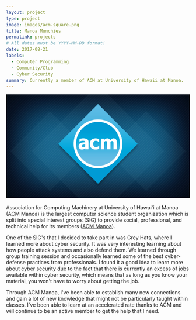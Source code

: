 ```yaml
---
layout: project
type: project
image: images/acm-square.png
title: Manoa Munchies
permalink: projects
# All dates must be YYYY-MM-DD format!
date: 2017-08-21
labels:
  - Computer Programming
  - Community/Club
  - Cyber Security
summary: Currently a member of ACM at University of Hawaii at Manoa.
---
```


<img class="ui huge middle image" src="../images/acm.png">

Association for Computing Machinery at University of Hawai'i at Manoa (ACM Manoa) is the largest computer science student organization which is split into special interest groups (SIG) to provide social, professional, and technical help for its members (<a href="http://acmanoa.github.io">ACM Manoa</a>). 

One of the SIG's that I decided to take part in was Grey Hats, where I learned more about cyber security. It was very interesting learning about how people attack systems and also defend them. We learned through group training session and occasionally learned some of the best cyber-defense practices from professionals. I found it a good idea to learn more about cyber security due to the fact that there is currently an excess of jobs available within cyber security, which means that as long as you know your material, you won't have to worry about getting the job.

Through ACM Manoa, I've been able to establish many new connections and gain a lot of new knowledge that might not be particularly taught within classes. I've been able to learn at an accelerated rate thanks to ACM and will continue to be an active member to get the help that I need.
